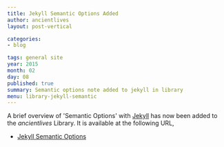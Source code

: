 ```yaml
---
title: Jekyll Semantic Options Added
author: ancientlives
layout: post-vertical

categories:
- blog

tags: general site
year: 2015
month: 02
day: 08
published: true
summary: Semantic options note added to jekyll in library
menu: library-jekyll-semantic
---
```


A brief overview of 'Semantic Options' with [Jekyll](http://jekyllrb.com) has now been added to the *ancientlives* Library. It is available at the following URL,

* [Jekyll Semantic Options](/library/notes/jekyll-semantic/)


